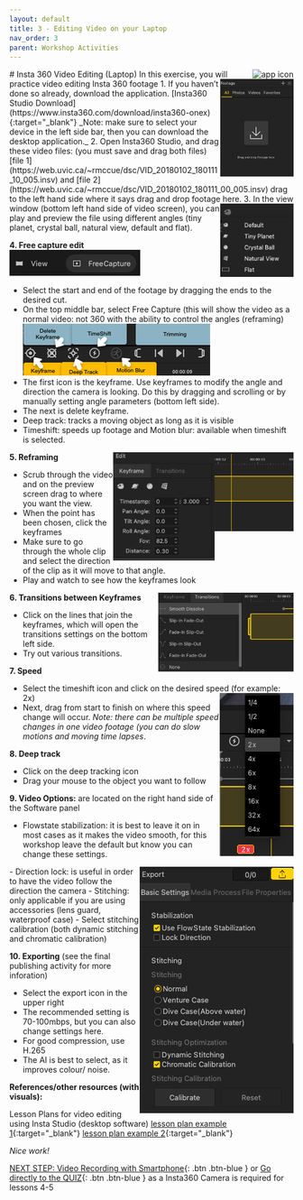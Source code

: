 ```yaml
---
layout: default
title: 3 - Editing Video on your Laptop
nav_order: 3
parent: Workshop Activities
---
```

<img src="images/insta-01.png" style="float:right" alt="app icon">
# Insta 360 Video Editing (Laptop)
In this exercise, you will practice video editing Insta 360 footage
<img src="images/insta-video-editing-01.png" style="float:right;width:130px;" alt="dropbox download">
1. If you haven’t done so already, download the application. [Insta360 Studio Download](https://www.insta360.com/download/insta360-onex){:target="_blank"} 
_Note: make sure to select your device in the left side bar, then you can download the desktop application._
2. Open Insta360 Studio, and drag these video files: (you must save and drag both files) [file 1](https://web.uvic.ca/~rmccue/dsc/VID_20180102_180111_10_005.insv) and [file 2](https://web.uvic.ca/~rmccue/dsc/VID_20180102_180111_00_005.insv) drag to the left hand side where it says drag and drop footage here.
3. <img src="images/insta-video-editing-02.png" style="float:right;width:130px;height:130px;" alt="view window"> In the view window (bottom left hand side of video screen), you can play and preview the file using different angles (tiny planet, crystal ball, natural view, default and flat).

**4. Free capture edit**<br>
<img src="images/insta-video-editing-03.png" alt="free capture icon"><br>
  - Select the start and end of the footage by dragging the ends to the desired cut.
  - On the top middle bar, select Free Capture (this will show the video as a normal video: not 360 with the ability to control the angles (reframing)<br>
<img src="images/insta-video-editing-04.png" alt="all icons"><br>
  - The first icon is the keyframe. Use keyframes to modify the angle and direction the camera is looking. Do this by dragging and scrolling or by manually setting angle parameters (bottom left side). 
  - The next is delete keyframe.
  - Deep track: tracks a moving object as long as it is visible
  - Timeshift: speeds up footage and Motion blur: available when timeshift is selected. 

**5. Reframing**
<img src="images/insta-video-editing-05.png" style="float:right;width:140px;height:140px;" alt="scrub"> <img src="images/insta-video-editing-06.png" style="float:right;width:180px" alt="keyframes editing tab">
  - Scrub through the video and on the preview screen drag to where you want the view.
  - When the point has been chosen, click the keyframes 
  - Make sure to go through the whole clip and select the direction of the clip as it will move to that angle.
  - Play and watch to see how the keyframes look

**6. Transitions between Keyframes** <img src="images/insta-video-editing-07.png" style="float:right;height:140px;" alt="transition editing tab">
  - Click on the lines that join the keyframes, which will open the transitions settings on the bottom left side.
  - Try out various transitions.

**7. Speed**
  - Select the timeshift icon and click on the desired speed (for example: 2x) <img src="images/insta-video-editing-08.png" style="float:right" alt="speed editing menu">
  - Next, drag from start to finish on where this speed change will occur.
_Note: there can be multiple speed changes in one video footage (you can do slow motions and moving time lapses_.

**8. Deep track**
  - Click on the deep tracking icon
  - Drag your mouse to the object you want to follow

**9. Video Options:** are located on the right hand side of the Software panel
  - Flowstate stabilization: it is best to leave it on in most cases as it makes the video smooth, for this workshop leave the default but know you can change these settings.
 <img src="images/insta-video-editing-09.png" style="float:right" alt="exporting editing menu"> 
  - Direction lock: is useful in order to have the video follow the direction the camera
  - Stitching: only applicable if you are using accessories (lens guard, waterproof case)
  - Select stitching calibration (both dynamic stitching and chromatic calibration) 

**10. Exporting** (see the final publishing activity for more inforation)
  - Select the export icon in the upper right
  - The recommended setting is 70-100mbps, but you can also change settings here.
  - For good compression, use H.265
  - The AI is best to select, as it improves colour/ noise.

**References/other resources (with visuals):**

Lesson Plans for video editing using Insta Studio (desktop software)
[lesson plan example 1](https://www.insta360.com/support/supportcourse?post_id=11139){:target="_blank"}
[lesson plan example 2](https://www.threesixtycameras.com/insta360-studio-2020-full-guide-tutorial-updated/){:target="_blank"}

_Nice work!_

[NEXT STEP: Video Recording with Smartphone](video-recording-smartphone.html){: .btn .btn-blue } or 
[Go directly to the QUIZ](quiz.html){: .btn .btn-blue } as a Insta360 Camera is required for lessons 4-5
